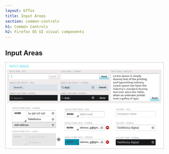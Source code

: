 ```yaml
---
layout: bffos
title: Input Areas
section: common-controls
h1: Common Controls
h2: Firefox OS UI visual components
---
```


## Input Areas

![alt Input Areas](../images/CC/03-CC_Input_Fields.jpg)
